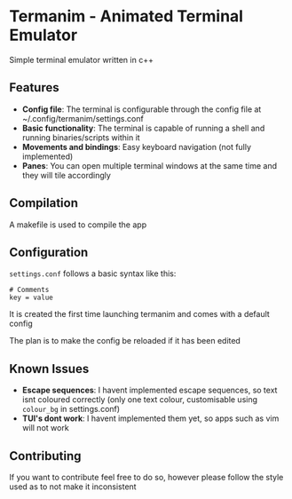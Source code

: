 # Termanim - Animated Terminal Emulator

Simple terminal emulator written in c++

## Features

- **Config file**: The terminal is configurable through the config file at ~/.config/termanim/settings.conf
- **Basic functionality**: The terminal is capable of running a shell and running binaries/scripts within it
- **Movements and bindings**: Easy keyboard navigation (not fully implemented)
- **Panes**: You can open multiple terminal windows at the same time and they will tile accordingly 

## Compilation

A makefile is used to compile the app

## Configuration

`settings.conf` follows a basic syntax like this:
```
# Comments
key = value
```
It is created the first time launching termanim and comes with a default config

The plan is to make the config be reloaded if it has been edited
## Known Issues

- **Escape sequences**: I havent implemented escape sequences, so text isnt coloured correctly (only one text colour, customisable using `colour_bg` in settings.conf)
- **TUI's dont work**: I havent implemented them yet, so apps such as vim will not work

## Contributing

If you want to contribute feel free to do so, however please follow the style used as to not make it inconsistent
